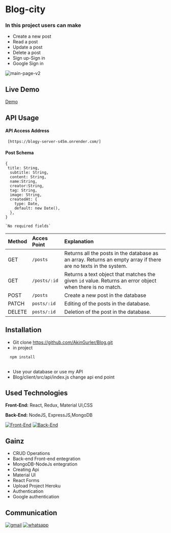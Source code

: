 # Blog-city
### In this project users can make
* Create a new post
* Read a post
* Update a post
* Delete a post
* Sign up-Sign in 
* Google Sign in

![main-page-v2](https://user-images.githubusercontent.com/99674716/189086353-fd0d9e75-fca3-4991-8fd2-672167d40dc8.png)

## Live Demo
[Demo](https://blogyfront-end.netlify.app/)

## API Usage

#### API Access Address

```
 [https://blogy-server-s45m.onrender.com/]
```
#### Post Schema
```
{
 title: String,
  subtitle: String,
  content: String,
  name:String,
  creator:String,
  tag: String,
  image: String,
  createdAt: {
    type: Date,
    default: new Date(),
  },
}

`No required fields`
```

| Method | Acces Point     | Explanation                |
| :-------- | :------- | :------------------------- |
| GET | `/posts` |Returns all the posts in the database as an array. Returns an empty array if there are no texts in the system. |
 GET | `/posts/:id` | Returns a text object that matches the given `id` value. Returns an error object when there is no match. |
| POST| `/posts` | Create a new post in the database |
| PATCH | `posts/:id` | Editing of the posts in the database. |
| DELETE | `posts/:id` | Deletion of the post in the database. |

## Installation 

* Git clone https://github.com/AkinGurler/Blog.git
* in project
```bash 
  npm install 
  
```
* Use your database or use my API
* Blog/client/src/api/index.js change api end point

## Used Technologies
**Front-End:** React, Redux, Material UI,CSS

**Back-End:** NodeJS, ExpressJS,MongoDB


[![Front-End](https://skills.thijs.gg/icons?i=react,redux,css,materialui&theme=light)](https://skills.thijs.gg)
[![Back-End](https://skills.thijs.gg/icons?i=nodejs,expressjs,mongodb&theme=light)](https://skills.thijs.gg)

## Gainz
* CRUD Operations
* Back-end Front-end entegration
* MongoDB-NodeJs entegration
* Creating Api
* Material UI
* React Forms
* Upload Project Heroku
* Authentication 
* Google authentication

  

## Communication

[![gmail](https://user-images.githubusercontent.com/99674716/185644867-49abb98d-3901-4011-ad5f-0b2d90bf024e.png)](mailto:akingurler.b@gmail.com)
[![whatsapp](https://user-images.githubusercontent.com/99674716/185643726-5f3fb3f2-bd11-4cd1-baf4-16cd6dae9d3b.png)](http://api.whatsapp.com/send?phone=905534600027)
